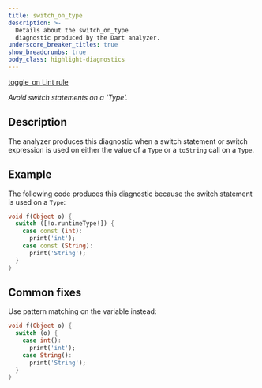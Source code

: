 ```yaml
---
title: switch_on_type
description: >-
  Details about the switch_on_type
  diagnostic produced by the Dart analyzer.
underscore_breaker_titles: true
show_breadcrumbs: true
body_class: highlight-diagnostics
---
```


<div class="tags">
  <a class="tag-label"
      href="/tools/linter-rules/switch_on_type"
      title="Learn about the lint rule that enables this diagnostic."
      aria-label="Learn about the lint rule that enables this diagnostic."
      target="_blank">
    <span class="material-symbols" aria-hidden="true">toggle_on</span>
    <span>Lint rule</span>
  </a>
</div>

_Avoid switch statements on a 'Type'._

## Description

The analyzer produces this diagnostic when a switch statement or switch
expression is used on either the value of a `Type` or a `toString` call
on a `Type`.

## Example

The following code produces this diagnostic because the switch statement
is used on a `Type`:

```dart
void f(Object o) {
  switch ([!o.runtimeType!]) {
    case const (int):
      print('int');
    case const (String):
      print('String');
  }
}
```

## Common fixes

Use pattern matching on the variable instead:

```dart
void f(Object o) {
  switch (o) {
    case int():
      print('int');
    case String():
      print('String');
  }
}
```
